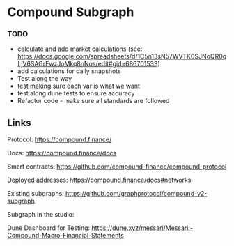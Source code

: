 # Compound Subgraph

### TODO

- calculate and add market calculations (see: https://docs.google.com/spreadsheets/d/1C5n13sN57WVTK0SJNoQR0qLjV6SAGrFwzJoMkq8nNos/edit#gid=686701533)
- add calculations for daily snapshots
- Test along the way
- test making sure each var is what we want
- test along dune tests to ensure accuracy
- Refactor code - make sure all standards are followed

## Links

Protocol: https://compound.finance/

Docs: https://compound.finance/docs

Smart contracts: https://github.com/compound-finance/compound-protocol

Deployed addresses: https://compound.finance/docs#networks

Existing subgraphs: https://github.com/graphprotocol/compound-v2-subgraph

Subgraph in the studio:

Dune Dashboard for Testing: https://dune.xyz/messari/Messari:-Compound-Macro-Financial-Statements

